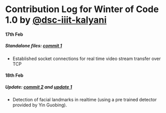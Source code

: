 # Contribution Log for Winter of Code 1.0 by [@dsc-iiit-kalyani](https://github.com/DSC-IIIT-Kalyani)

#### 17th Feb
##### Standalone files: [commit 1](https://github.com/akshitadixit/VCallZer/commit/333b3963dadaea1d595d3b5eafb31cf4c35b83e4)
* Established socket connections for real time video stream transfer over TCP

#### 18th Feb 
##### Update: [commit 2](https://github.com/akshitadixit/VCallZer/commit/278a098d85c2b8f78a9bd609b8f9cde9dc2f43cc) and [update 1](https://github.com/akshitadixit/VCallZer/commit/383670f24038aea1cfab58f48980b2dc720bfdfa#diff-43c703b66563aaebc083707e3b299c1627d5e18cd3f37091d109d9b4a860c548)
* Detection of facial landmarks in realtime (using a pre trained detector provided by Yin Guobing).
